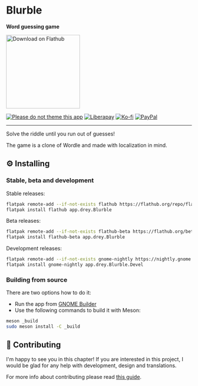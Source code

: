 # Blurble

**Word guessing game**

<p>
  <a href="https://flathub.org/apps/details/app.drey.Blurble">
    <img src="https://flathub.org/assets/badges/flathub-badge-en.svg" alt="Download on Flathub" width="200" />
  </a>
</p>

[![Please do not theme this app](https://stopthemingmy.app/badge.svg)](https://stopthemingmy.app)
[![Liberapay](https://img.shields.io/badge/Liberapay-Donate-F6C915?logo=liberapay)](https://liberapay.com/pervoj)
[![Ko-fi](https://img.shields.io/badge/Ko--fi-Donate-FF5E5B?logo=kofi)](https://ko-fi.com/pervoj)
[![PayPal](https://img.shields.io/badge/PayPal-Donate-00457C?logo=paypal)](https://paypal.me/pervoj)

---

Solve the riddle until you run out of guesses!

The game is a clone of Wordle and made with localization in mind.

## ⚙️ Installing

### Stable, beta and development

Stable releases:

```sh
flatpak remote-add --if-not-exists flathub https://flathub.org/repo/flathub.flatpakrepo
flatpak install flathub app.drey.Blurble
```

Beta releases:

```sh
flatpak remote-add --if-not-exists flathub-beta https://flathub.org/beta-repo/flathub-beta.flatpakrepo
flatpak install flathub-beta app.drey.Blurble
```

Development releases:

```sh
flatpak remote-add --if-not-exists gnome-nightly https://nightly.gnome.org/gnome-nightly.flatpakrepo
flatpak install gnome-nightly app.drey.Blurble.Devel
```

### Building from source

There are two options how to do it:

- Run the app from [GNOME Builder](https://flathub.org/apps/details/org.gnome.Builder)
- Use the following commands to build it with Meson:

```sh
meson _build
sudo meson install -C _build
```

## 👥 Contributing

I'm happy to see you in this chapter! If you are interested in this project,
I would be glad for any help with development, design and translations.

For more info about contributing please read [this guide](CONTRIBUTING.md).
